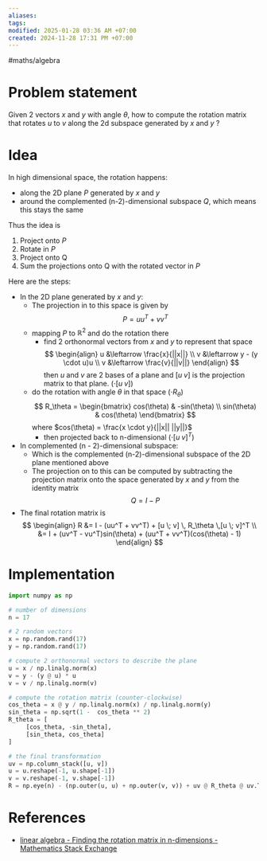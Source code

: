 ```yaml
---
aliases: 
tags: 
modified: 2025-01-28 03:36 AM +07:00
created: 2024-11-28 17:31 PM +07:00
---
```

#maths/algebra 

# Problem statement
Given 2 vectors $x$ and $y$ with angle $\theta$, how to compute the rotation matrix that rotates $u$ to $v$ along the 2d subspace generated by $x$ and $y$ ?

# Idea
In high dimensional space, the rotation happens:
- along the 2D plane $P$ generated by $x$ and $y$
- around the complemented (n-2)-dimensional subspace $Q$, which means this stays the same

Thus the idea is
1. Project onto $P$
2. Rotate in $P$
3. Project onto Q
4. Sum the projections onto Q with the rotated vector in $P$

Here are the steps:
- In the 2D plane generated by $x$ and $y$: 
	- The projection in to this space is given by 
	  $$P = uu^T + vv^T$$
	- mapping $P$ to $\mathbb{R}^ 2$ and do the rotation there
		- find 2 orthonormal vectors from $x$ and $y$ to represent that space
		  $$
		  \begin{align}
		  u &\leftarrow \frac{x}{||x||} \\
		  v &\leftarrow y - (y \cdot u)u \\
		  v &\leftarrow \frac{v}{||v||}
		  \end{align}
		  $$
		  then $u$ and $v$ are 2 bases of a plane and $[u \; v]$ is the projection matrix to that plane. ($\cdot [u \; v]$)
	- do the rotation with angle $\theta$ in that space ($\cdot R_\theta$)
	  $$
	  R_\theta =
	  \begin{bmatrix}
	  cos(\theta) & -sin(\theta) \\
	  sin(\theta) & cos(\theta)
	  \end{bmatrix}
	  $$
	  where $cos(\theta) = \frac{x \cdot y}{||x|| ||y||}$
		- then projected back to n-dimensional ($\cdot [u \; v]^T$)
- In complemented (n - 2)-dimensional subspace:
	- Which is the complemented (n-2)-dimensional subspace of the 2D plane mentioned above
	- The projection on to this can be computed by subtracting the projection matrix onto the space generated by $x$ and $y$ from the identity matrix
	  $$Q = I - P$$
- The final rotation matrix is
  $$
  \begin{align}
  R &= I - (uu^T + vv^T) + [u \; v] \, R_\theta \,[u \; v]^T \\
  &= I + (uv^T - vu^T)sin(\theta) + (uu^T + vv^T)(cos(\theta) - 1)
  \end{align}
  $$
# Implementation
```python
import numpy as np

# number of dimensions
n = 17

# 2 random vectors
x = np.random.rand(17)
y = np.random.rand(17)

# compute 2 orthonormal vectors to describe the plane
u = x / np.linalg.norm(x)
v = y - (y @ u) * u
v = v / np.linalg.norm(v)

# compute the rotation matrix (counter-clockwise)
cos_theta = x @ y / np.linalg.norm(x) / np.linalg.norm(y)
sin_theta = np.sqrt(1 -  cos_theta ** 2)
R_theta = [
	 [cos_theta, -sin_theta], 
	 [sin_theta, cos_theta]
]

# the final transformation
uv = np.column_stack([u, v])
u = u.reshape(-1, u.shape[-1])
v = v.reshape(-1, v.shape[-1])
R = np.eye(n) - (np.outer(u, u) + np.outer(v, v)) + uv @ R_theta @ uv.T
```
# References
- [linear algebra - Finding the rotation matrix in n-dimensions - Mathematics Stack Exchange](https://math.stackexchange.com/questions/598750/finding-the-rotation-matrix-in-n-dimensions)
